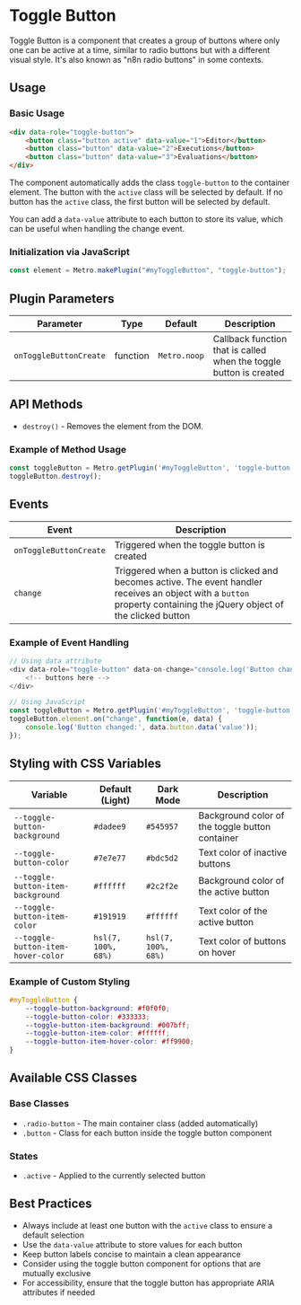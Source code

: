 # Toggle Button

Toggle Button is a component that creates a group of buttons where only one can be active at a time, similar to radio buttons but with a different visual style. It's also known as "n8n radio buttons" in some contexts.

## Usage

### Basic Usage

```html
<div data-role="toggle-button">
    <button class="button active" data-value="1">Editor</button>
    <button class="button" data-value="2">Executions</button>
    <button class="button" data-value="3">Evaluations</button>
</div>
```

The component automatically adds the class `toggle-button` to the container element. 
The button with the `active` class will be selected by default. If no button has the `active` class, the first button will be selected by default.

You can add a `data-value` attribute to each button to store its value, which can be useful when handling the change event.

### Initialization via JavaScript

```javascript
const element = Metro.makePlugin("#myToggleButton", "toggle-button");
```

## Plugin Parameters

| Parameter | Type | Default | Description |
| --------- | ---- | ------- | ----------- |
| `onToggleButtonCreate` | function | `Metro.noop` | Callback function that is called when the toggle button is created |

## API Methods

+ `destroy()` - Removes the element from the DOM.

### Example of Method Usage

```javascript
const toggleButton = Metro.getPlugin('#myToggleButton', 'toggle-button');
toggleButton.destroy();
```

## Events

| Event | Description |
| ----- | ----------- |
| `onToggleButtonCreate` | Triggered when the toggle button is created |
| `change` | Triggered when a button is clicked and becomes active. The event handler receives an object with a `button` property containing the jQuery object of the clicked button |

### Example of Event Handling

```javascript
// Using data attribute
<div data-role="toggle-button" data-on-change="console.log('Button changed:', arguments[0].button.data('value'))">
    <!-- buttons here -->
</div>

// Using JavaScript
const toggleButton = Metro.getPlugin('#myToggleButton', 'toggle-button');
toggleButton.element.on("change", function(e, data) {
    console.log('Button changed:', data.button.data('value'));
});
```

## Styling with CSS Variables

| Variable | Default (Light) | Dark Mode | Description |
| -------- | --------------- | --------- | ----------- |
| `--toggle-button-background` | `#dadee9` | `#545957` | Background color of the toggle button container |
| `--toggle-button-color` | `#7e7e77` | `#bdc5d2` | Text color of inactive buttons |
| `--toggle-button-item-background` | `#ffffff` | `#2c2f2e` | Background color of the active button |
| `--toggle-button-item-color` | `#191919` | `#ffffff` | Text color of the active button |
| `--toggle-button-item-hover-color` | `hsl(7, 100%, 68%)` | `hsl(7, 100%, 68%)` | Text color of buttons on hover |

### Example of Custom Styling

```css
#myToggleButton {
    --toggle-button-background: #f0f0f0;
    --toggle-button-color: #333333;
    --toggle-button-item-background: #007bff;
    --toggle-button-item-color: #ffffff;
    --toggle-button-item-hover-color: #ff9900;
}
```

## Available CSS Classes

### Base Classes
- `.radio-button` - The main container class (added automatically)
- `.button` - Class for each button inside the toggle button component

### States
- `.active` - Applied to the currently selected button

## Best Practices

- Always include at least one button with the `active` class to ensure a default selection
- Use the `data-value` attribute to store values for each button
- Keep button labels concise to maintain a clean appearance
- Consider using the toggle button component for options that are mutually exclusive
- For accessibility, ensure that the toggle button has appropriate ARIA attributes if needed